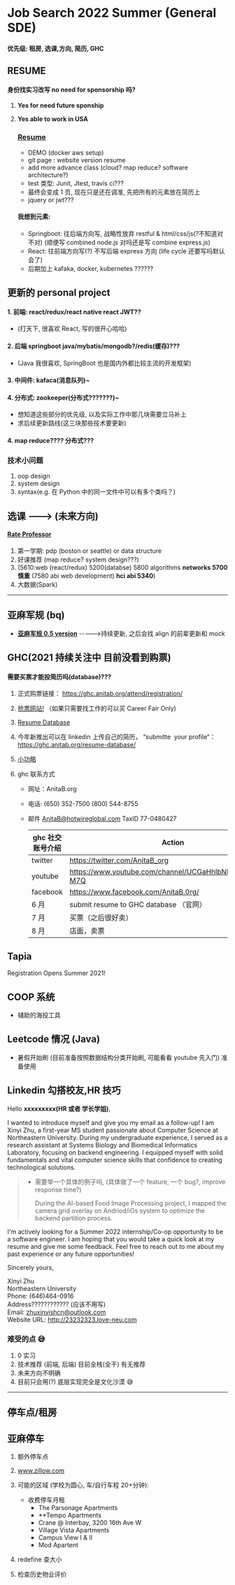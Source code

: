 # Job Search 2022 Summer (General SDE)

#### 优先级: 租房, 选课,方向, 简历, GHC

## RESUME

#### 身份找实习改写 no need for sponsorship 吗?

1. **Yes for need future sponship**
2. **Yes able to work in USA**

   ### [Resume](https://www.overleaf.com/project/5f6946abb68ba500013c6c0c)

   - DEMO (docker aws setup)
   - git page : website version resume
   - add more advance class (cloud? map reduce? software architecture?)
   - test 类型: Junit, Jtest, travis ci???
   - 最终会变成 1 页, 现在只是还在调准, 先把所有的元素放在简历上
   - jquery or jwt???

   #### 我想到元素:

   - Springboot: 往后端方向写, 战略性放弃 restful & html/css/js(?不知道对不对) (顺便写 combined node.js 对吗还是写 combine express.js)
   - React: 往前端方向写(?) 不写后端 express 方向 (life cycle 还要写吗默认会了)
   - 后期加上 kafaka, docker, kubernetes ??????

## 更新的 personal project

#### 1. 前端: react/redux/react native react JWT??

- (打天下, 很喜欢 React, 写的很开心哈哈)

#### 2. 后端 springboot java/mybatis/mongodb?/redis(缓存)???

- (Java 我很喜欢, SpringBoot 也是国内外都比较主流的开发框架)

#### 3. 中间件: kafaca(消息队列)~

#### 4. 分布式: zookeeper(分布式???????)~

- 想知道这些部分的优先级, 以及实际工作中那几块需要立马补上
- 求后续更新路线(这三块那些技术要更新)

#### 4. map reduce???? 分布式???

### 技术小问题

1. oop design
2. system design
3. syntax(e.g. 在 Python 中的同一文件中可以有多个类吗？)

## 选课 ---> (未来方向)

#### [Rate Professor ](https://docs.qq.com/sheet/DSENKRHhxZmRSWUpq?tab=BB08J2)

1. 第一学期: pdp (boston or seattle) or data structure
2. 好课推荐 (map reduce? system design???)
3. (5610:web (react/redux) 5200(databse) 5800 algorithms **networks 5700 慎重** (7580 abi web development) **hci abi 5340**)
4. 大数据(Spark)

---

## 亚麻军规 (bq)

- [**亚麻军规 0.5 version**](https://docs.google.com/document/d/1DAj5u5-B-ioUTCFUd5OYnAjGzZEvqnVxt02iB3AxRVo/edit) ----->持续更新, 之后会找 align 的前辈更新和 mock

## GHC(2021 持续关注中 目前没看到购票)

#### 需要买票才能投简历吗(database)???

1. 正式购票链接： https://ghc.anitab.org/attend/registration/
2. [抢票网站!](https://ghc.anitab.org/)
   （如果只需要找工作的可以买 Career Fair Only)
3. [Resume Database](https://careercenter.anitab.org/)
4. 今年新推出可以在 linkedin 上传自己的简历， “submitte  your profile“： https://ghc.anitab.org/resume-database/
5. [小功略](https://www.1point3acres.com/bbs/thread-537907-1-1.html)
6. ghc 联系方式

   - 网址：AnitaB.org
   - 电话:
     (650) 352-7500
     (800) 544-8755
   - 邮件
     AnitaB@hotwireglobal.com
     TaxID 77-0480427

     | ghc 社交账号介绍 | Action                                                   |
     | ---------------- | -------------------------------------------------------- |
     | twitter          | https://twitter.com/AnitaB_org                           |
     | youtube          | https://www.youtube.com/channel/UCGaHhlbNIvbT7OypVud-M7Q |
     | facebook         | https://www.facebook.com/AnitaB.0rg/                     |
     | 6 月             | submit resume to GHC database （官网）                   |
     | 7 月             | 买票（之后很好卖）                                       |
     | 8 月             | 店面，卖票                                               |

## Tapia

Registration Opens Summer 2021!

## COOP 系统

- 辅助的海投工具

## Leetcode 情况 (Java)

- 暑假开始刷 (目前准备按照数据结构分类开始刷, 可能看看 youtube 先入门) 准备使用

## Linkedin 勾搭校友,HR 技巧

Hello **xxxxxxxxx(HR 或者 学长学姐)**,

I wanted to introduce myself and give you my email as a follow-up! I am Xinyi Zhu, a first-year MS student passionate about Computer Science at Northeastern University. During my undergraduate experience, I served as a research assistant at Systems Biology and Biomedical Informatics Laboratory, focusing on backend engineering. I equipped myself with solid fundamentals and vital computer science skills that confidence to creating technological solutions.

> - 需要举一个具体的例子吗, (具体做了一个 feature, 一个 bug?, improve response time?)
>
>   During the AI-based Food Image Processing project, I mapped the camera grid overlay on Andriod/iOs system to optimize the backend partition process.

I'm actively looking for a Summer 2022 internship/Co-op opportunity to be a software engineer. I am hoping that you would take a quick look at my resume and give me some feedback. Feel free to reach out to me about my past experience or any future opportunities!

Sincerely yours,

Xinyi Zhu  
Northeastern University  
Phone: (646)464-0916  
Address???????????? (应该不用写)  
Email: zhuxinyishcn@outlook.com  
Website URL: http://23232323.love-neu.com

### 难受的点 😅

1. 0 实习
2. 技术推荐 (前端, 后端) 目前全栈(全干) 有无推荐
3. 未来方向不明确
4. 目前只会用(?) 底层实现完全是文化沙漠 😅

---

## 停车点/租房

## 亚麻停车

1. 额外停车点
2. www.zillow.com
3. 可能的区域 (学校为圆心, 车/自行车程 20+分钟):

   - 收费停车月租
     - The Parsonage Apartments
     - **Tempo Apartments
     - Crane @ Interbay, 3200 16th Ave W
     - Village Vista Apartments
     - Campus View I & II
     - Mod Apartent

4. redefine 查大小
5. 检查历史物业评价
<!-- 和你正式分享下这次申请结果, 石溪和ucr没结果(因为neu已经offer就没有让老师继续折磨推荐信lol,所以这两个可能是rej lol)这次申请其他申请的学校全都给了AD.
一开始考完第一次gre,心态当时快要被炸了, 差点放弃治疗, 还好和你确定了选校和申请的一些材料, 才有了信心继续准备申请
其实,申请路上也还在担心耽误senior design会不会爆炸, 还好你提醒senior design第一学期大家摸鱼 ,不过现在第二学期我依旧疯狂摸鱼lol
这次ucsd申请也是ce,所以感觉真的找到了ucsd财富密码哈哈, 和我周围同一届似乎大家都申请的结果都很好, 蹲出一个cmu大佬lol, 冲过去给他打工哈哈
之前确实纠结过neu和传统学校类似uci usc类型, 考虑到我其实也只才大二开始学cs,基础都是赶出来的, 就悄悄蹲进neu,怕被卷没了
今年这届看到地理感觉申请可能难度很高, 能拿到这样的结果,我已经是受宠若惊了哈哈,你有很大的功劳哈哈! 没有你的经验我估计还在unl纠结接下来要干嘛lol
还是非常想谢谢你当时和我通了电话选好了校,并且还在我申请路上帮我答答疑, 到时候到neu多帮你挖掘挖掘漂亮小姐姐哈哈哈
这次申请无论是心理上还是规划上,感觉还是折磨了很多. 现在和neu群里还有unl同届一都已经开始准备2022找工了, 这次申请中磨练到的基本对于找工来说我觉得已经足够了,
无论结果如何, 总算能有一种没有任何阻力找工的感觉lol.

PS. unl 的学妹似乎去了 usc, 可以蹲一波
PPS. 群里好看的小姐姐似乎蛮多的, 趁现在下手还来得及哈哈, 过去了估计都被吃了哈哈
PPPS. 我认识了些学长和在读, 之后约了他们 zoom 问问题, 你有啥想问虾图的我也可以顺便问问 -->
